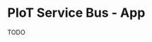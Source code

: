 <meta name="daria:article_id" content="piot_service_bus_part_3">
<meta name="daria:title" content="PIot Service Bus - Part 3">
<meta name="daria:title_slug" content="part_3">
<meta name="daria:order" content="2">
<meta name="daria:created_on" content="2024-07-07">
<meta name="daria:tags" content="raspberry pi,rust,iot,electron,react,tailwind,html,css,js">
<meta name="daria:image_id" content="christopher-burns-8KfCR12oeUM-unsplash">

# PIoT Service Bus - App

TODO